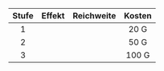 | **Stufe** | **Effekt** | **Reichweite** | **Kosten** |
| :-------: | :--------: | :------------: | :--------: |
|     1     |            |                |    20 G    |
|     2     |            |                |    50 G    |
|     3     |            |                |   100 G    |
